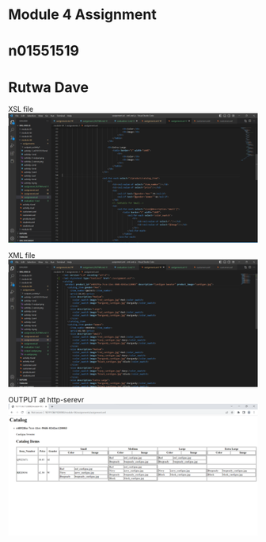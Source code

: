 # Module 4 Assignment 
# n01551519
# Rutwa Dave

XSL file
![image info](../assignments/vs-assign.png)

XML file
![image info](../assignments/xml-assign.png)

OUTPUT at http-serevr
![image info](../assignments/output-assign.png)
